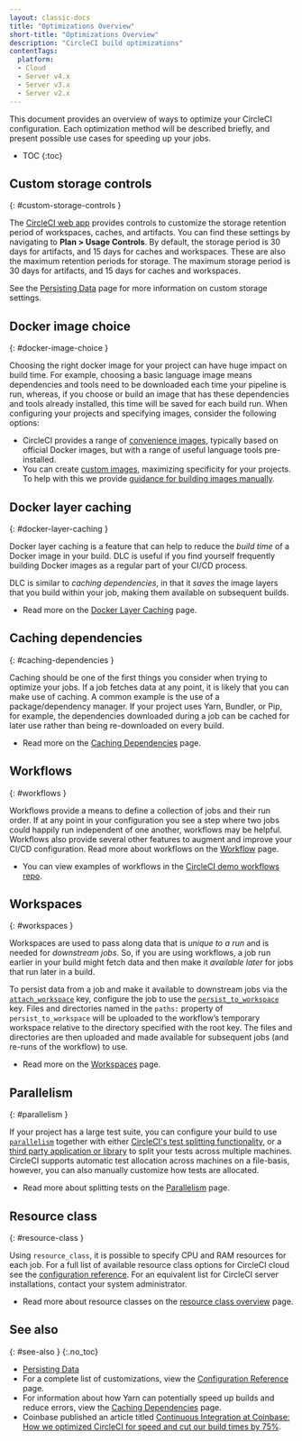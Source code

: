 ```yaml
---
layout: classic-docs
title: "Optimizations Overview"
short-title: "Optimizations Overview"
description: "CircleCI build optimizations"
contentTags:
  platform:
  - Cloud
  - Server v4.x
  - Server v3.x
  - Server v2.x
---
```


This document provides an overview of ways to optimize your CircleCI configuration. Each optimization method will be described briefly, and present possible use cases for speeding up your jobs.

* TOC
{:toc}

## Custom storage controls
{: #custom-storage-controls }

The [CircleCI web app](https://app.circleci.com/) provides controls to customize the storage retention period of workspaces, caches, and artifacts. You can find these settings by navigating to **Plan > Usage Controls**. By default, the storage period is 30 days for artifacts, and 15 days for caches and workspaces. These are also the maximum retention periods for storage. The maximum storage period is 30 days for artifacts, and 15 days for caches and workspaces.

See the [Persisting Data]({{site.baseurl}}/persist-data/#custom-storage-usage) page for more information on custom storage settings.

## Docker image choice
{: #docker-image-choice }

Choosing the right docker image for your project can have huge impact on build time. For example, choosing a basic language image means dependencies and tools need to be downloaded each time your pipeline is run, whereas, if you choose or build an image that has these dependencies and tools already installed, this time will be saved for each build run. When configuring your projects and specifying images, consider the following options:

* CircleCI provides a range of [convenience images]({{site.baseurl}}/circleci-images/#section=configuration), typically based on official Docker images, but with a range of useful language tools pre-installed.
* You can create [custom images]({{site.baseurl}}/custom-images/#section=configuration), maximizing specificity for your projects. To help with this we provide [guidance for building images manually]({{site.baseurl}}/custom-images/#creating-a-custom-image-manually).

## Docker layer caching
{: #docker-layer-caching }

Docker layer caching is a feature that can help to reduce the _build time_ of a Docker image in your build. DLC is useful if you find yourself frequently building Docker images as a regular part of your CI/CD process.

DLC is similar to _caching dependencies_, in that it _saves_ the image layers that you build within your job, making them available on subsequent builds.

* Read more on the [Docker Layer Caching]({{site.baseurl}}/docker-layer-caching) page.

## Caching dependencies
{: #caching-dependencies }

Caching should be one of the first things you consider when trying to optimize your jobs. If a job fetches data at any point, it is likely that you can make use of caching. A common example is the use of a package/dependency manager. If your project uses Yarn, Bundler, or Pip, for example, the dependencies downloaded during a job can be cached for later use rather than being re-downloaded on every build.

* Read more on the [Caching Dependencies]({{site.baseurl}}/caching) page.

## Workflows
{: #workflows }

Workflows provide a means to define a collection of jobs and their run order. If at any point in your configuration you see a step where two jobs could happily run independent of one another, workflows may be helpful. Workflows also provide several other features to augment and improve your CI/CD configuration. Read more about workflows on the [Workflow]({{site.baseurl}}/workflows/) page.

* You can view examples of workflows in the [CircleCI demo workflows repo](https://github.com/CircleCI-Public/circleci-demo-workflows/).

## Workspaces
{: #workspaces }

Workspaces are used to pass along data that is _unique to a run_ and is needed for _downstream jobs_. So, if you are using workflows, a job run earlier in your build might fetch data and then make it _available later_ for jobs that run later in a build.

To persist data from a job and make it available to downstream jobs via the [`attach_workspace`]({{site.baseurl}}/configuration-reference#attachworkspace) key, configure the job to use the [`persist_to_workspace`]({{site.baseurl}}/configuration-reference#persisttoworkspace) key. Files and directories named in the `paths:` property of `persist_to_workspace` will be uploaded to the workflow’s temporary workspace relative to the directory specified with the root key. The files and directories are then uploaded and made available for subsequent jobs (and re-runs of the workflow) to use.

* Read more on the [Workspaces]({{site.baseurl}}/workspaces/) page.

## Parallelism
{: #parallelism }

If your project has a large test suite, you can configure your build to use [`parallelism`]({{site.baseurl}}/configuration-reference#parallelism) together with either [CircleCI's test splitting functionality]({{site.baseurl}}/parallelism-faster-jobs/#using-the-circleci-cli-to-split-tests), or a [third party application or library]({{site.baseurl}}/parallelism-faster-jobs/#other-ways-to-split-tests) to split your tests across multiple machines. CircleCI supports automatic test allocation across machines on a file-basis, however, you can also manually customize how tests are allocated.

* Read more about splitting tests on the [Parallelism]({{site.baseurl}}/parallelism-faster-jobs/) page.

## Resource class
{: #resource-class }

Using `resource_class`, it is possible to specify CPU and RAM resources for each job. For a full list of available resource class options for CircleCI cloud see the [configuration reference](/docs/configuration-reference/#resourceclass). For an equivalent list for CircleCI server installations, contact your system administrator.

* Read more about resource classes on the [resource class overview](/docs/resource-class-overview/) page.

## See also
{: #see-also }
{:.no_toc}

- [Persisting Data]({{site.baseurl}}/persist-data)
- For a complete list of customizations, view the [Configuration Reference]({{site.baseurl}}/configuration-reference/) page.
- For information about how Yarn can potentially speed up builds and reduce errors, view the [Caching Dependencies]({{site.baseurl}}/caching/#basic-example-of-package-manager-caching) page.
- Coinbase published an article titled [Continuous Integration at Coinbase: How we optimized CircleCI for speed and cut our build times by 75%](https://blog.coinbase.com/continuous-integration-at-coinbase-how-we-optimized-circleci-for-speed-cut-our-build-times-by-378c8b1d7161).
